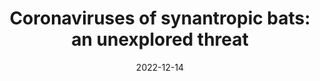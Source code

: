---
title: "Coronaviruses of synantropic bats: an unexplored threat"
collection: publications
date: 2022-12-14
venue: 'E3S Web of Conferences'
paperurl: 'http://iliapopov17.github.io/files/Papers/Coronaviruses of synantropic bats an unexplored threat.pdf'
citation: 'Lipilkina, T.; <b>Popov, I.</b>; Kitsenko, K.; Popov, I.; Ermakov, A. <i>E3S Web Conf.</i> 2022<br/>[![DOI](https://img.shields.io/badge/DOI-10.1051%2Fe3sconf%2F202236304018-blue)](https://doi.org/10.1051/e3sconf/202236304018)'
---